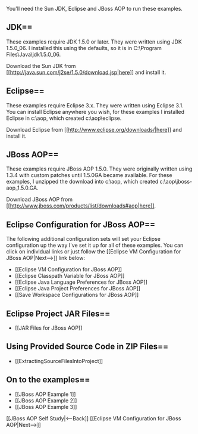 You'll need the Sun JDK, Eclipse and JBoss AOP to run these examples.

## JDK==
These examples require JDK 1.5.0 or later. They were written using JDK 1.5.0_06. I installed this using the defaults, so it is in C:\Program Files\Java\jdk1.5.0_06.

Download the Sun JDK from [[http://java.sun.com/j2se/1.5.0/download.jsp|here]] and install it.

## Eclipse==
These examples require Eclipse 3.x. They were written using Eclipse 3.1. You can install Eclipse anywhere you wish, for these examples I installed Eclipse in c:\aop, which created c:\aop\eclipse.

Download Eclipse from [[http://www.eclipse.org/downloads/|here]] and install it.

## JBoss AOP==
These examples require JBoss AOP 1.5.0. They were originally written using 1.3.4 with custom patches until 1.5.0GA became available. For these examples, I unzipped the download into c:\aop, which created c:\aop\jboss-aop_1.5.0.GA.

Download JBoss AOP from [[http://www.jboss.com/products/list/downloads#aop|here]].

## Eclipse Configuration for JBoss AOP==
The following additional configuration sets will set your Eclipse configuration up the way I've set it up for all of these examples. You can click on individual links or just follow the [[Eclipse VM Configuration for JBoss AOP|Next-->]] link below:
* [[Eclipse VM Configuration for JBoss AOP]]
* [[Eclipse Classpath Variable for JBoss AOP]]
* [[Eclipse Java Language Preferences for JBoss AOP]]
* [[Eclipse Java Project Preferences for JBoss AOP]]
* [[Save Workspace Configurations for JBoss AOP]]

## Eclipse Project JAR Files==
* [[JAR Files for JBoss AOP]]

## Using Provided Source Code in ZIP Files==
* [[ExtractingSourceFilesIntoProject]]

## On to the examples==
* [[JBoss AOP Example 1]]
* [[JBoss AOP Example 2]]
* [[JBoss AOP Example 3]]

[[JBoss AOP Self Study|<--Back]] [[Eclipse VM Configuration for JBoss AOP|Next-->]]